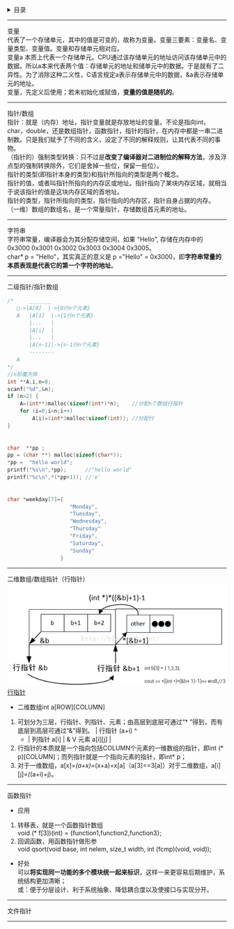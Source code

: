 <details>
<summary>目录</summary>
   
- 变量  
- 指针/数组  
- 字符串  
- 二级指针/指针数组  
- 二维数组/数组指针  
- 函数指针  
- 文件指针  
</details>

***
变量  
代表了一个存储单元，其中的值是可变的，故称为变量。变量三要素：变量名、变量类型、变量值。变量和存储单元相对应。  
变量a 本质上代表一个存储单元。CPU通过该存储单元的地址访问该存储单元中的数据。所以a本来代表两个值：存储单元的地址和储单元中的数据。于是就有了二异性。为了消除这种二义性，C语言规定a表示存储单元中的数据，&a表示存储单元的地址。  
变量，先定义后使用；若未初始化或赋值，**变量的值是随机的**。
***
指针/数组  
指针：就是（内存）地址，指针变量就是存放地址的变量。不论是指向int，char，double，还是数组指针，函数指针，指针的指针，在内存中都是一串二进制数。只是我们赋予了不同的含义，设定了不同的解释规则，让其代表不同的事物。  
（指针的）强制类型转换：只不过是**改变了编译器对二进制位的解释方法**，涉及浮点型的强制转换除外，它们是舍掉一些位，保留一些位）。  
指针的类型(即指针本身的类型)和指针所指向的类型是两个概念。  
指针的值，或者叫指针所指向的内存区或地址。指针指向了某块内存区域，就相当于说该指针的值是这块内存区域的首地址。  
指针的类型，指针所指向的类型，指针指向的内存区，指针自身占据的内存。
（一维）数组的数组名，是一个常量指针，存储数组首元素的地址。  
***
字符串  
字符串常量，编译器会为其分配存储空间，如果 "Hello", 存储在内存中的 0x3000 0x3001 0x3002 0x3003 0x3004 0x3005。  
char* p = "Hello"，其实真正的意义是 p ="Hello" = 0x3000，即**字符串常量的本质表现是代表它的第一个字符的地址**。  
***
二级指针/指针数组  
```c
/*     _______
   □->|A[0]  |->{0行n个元素}
   A   |A[1]  |->{1行n个元素}
       |...   |
       |A[i]  |
       |...   |
       |A[n-1]|->{n-1行n个元素}
       --------
   A        
*/
//n阶魔方阵  
int **A,i,n=8;  
scanf("%d",&n);
if (n>2) {
    A=(int**)malloc(sizeof(int*)*n);    //分配n个数组行指针
    for (i=0;i<n;i++)  
        A[i]=(int*)malloc(sizeof(int)); //分配行 
}


char  **pp ;
pp = (char **) malloc(sizeof(char*));
*pp =  "hello world";
printf("%s\n",*pp);      //"hello world"
printf("%c\n",*(*pp+1)); //'e'


char *weekday[7]={
                    "Monday",
                    "Tuesday",
                    "Wednesday",
                    "Thursday"
                    "Friday",
                    "Saturday",
                    "Sunday"
                 }
```
***
二维数组/数组指针（行指针）  
![行指针](https://github.com/anneszcn/pkb/blob/master/c,ds+algo/pic/%E8%A1%8C%E6%8C%87%E9%92%88.png?raw=true)  
[行指针](https://blog.csdn.net/wan974896411/article/details/51174471)  

- 二维数组int a[ROW][COLUMN]  
1. 可划分为三层，行指针、列指针、元素；由高层到底层可通过“* ”得到，而有底层到高层可通过“&”得到。
      |  行指针 (a+i)  ^
    * |  列指针 a[i]   | &
      V  元素  a[i][j] |
2. 行指针的本质就是一个指向包括COLUMN个元素的一维数组的指针，即int (* p)[COLUMN]；而列指针就是一个指向元素的指针，即int* p；
4. 对于一维数组，a[x]=*(a+x)=*(x+a)=x[a]（a[3]==3[a]）对于二维数组，a[i][j]=*(*(a+i)+j)。
***
函数指针  
- 应用  
1. 转移表，就是一个函数指针数组  
   void (* f[3])(int) = {function1,function2,function3};   
2. 回调函数，用函数指针做形参  
   void qsort(void base, int nelem, size_t width, int (fcmp)(void, void));  
- 好处  
可以**将实现同一功能的多个模块统一起来标识**，这样一来更容易后期维护，系统结构更加清晰；  
或：便于分层设计、利于系统抽象、降低耦合度以及使接口与实现分开。  
***
文件指针  
***
